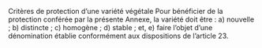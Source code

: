 Critères de protection d’une variété végétale
Pour bénéficier de la protection conférée par la présente Annexe, la variété doit être :
a) nouvelle ;
b) distincte ;
c) homogène ;
d) stable ; et,
e) faire l’objet d’une dénomination établie conformément aux dispositions de
l’article 23.